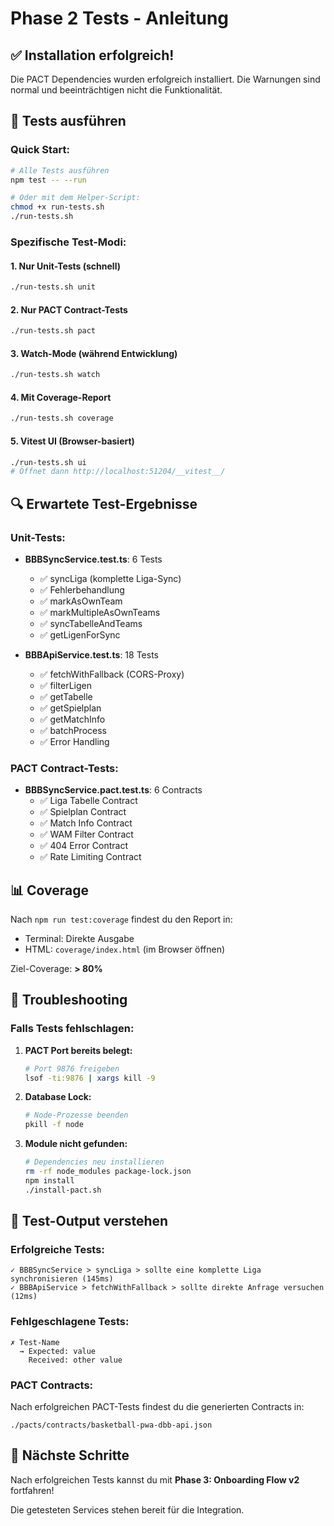 # Phase 2 Tests - Anleitung

## ✅ Installation erfolgreich!

Die PACT Dependencies wurden erfolgreich installiert. Die Warnungen sind normal und beeinträchtigen nicht die Funktionalität.

## 🎯 Tests ausführen

### Quick Start:
```bash
# Alle Tests ausführen
npm test -- --run

# Oder mit dem Helper-Script:
chmod +x run-tests.sh
./run-tests.sh
```

### Spezifische Test-Modi:

#### 1. Nur Unit-Tests (schnell)
```bash
./run-tests.sh unit
```

#### 2. Nur PACT Contract-Tests
```bash
./run-tests.sh pact
```

#### 3. Watch-Mode (während Entwicklung)
```bash
./run-tests.sh watch
```

#### 4. Mit Coverage-Report
```bash
./run-tests.sh coverage
```

#### 5. Vitest UI (Browser-basiert)
```bash
./run-tests.sh ui
# Öffnet dann http://localhost:51204/__vitest__/
```

## 🔍 Erwartete Test-Ergebnisse

### Unit-Tests:
- **BBBSyncService.test.ts**: 6 Tests
  - ✅ syncLiga (komplette Liga-Sync)
  - ✅ Fehlerbehandlung
  - ✅ markAsOwnTeam
  - ✅ markMultipleAsOwnTeams
  - ✅ syncTabelleAndTeams
  - ✅ getLigenForSync

- **BBBApiService.test.ts**: 18 Tests
  - ✅ fetchWithFallback (CORS-Proxy)
  - ✅ filterLigen
  - ✅ getTabelle
  - ✅ getSpielplan
  - ✅ getMatchInfo
  - ✅ batchProcess
  - ✅ Error Handling

### PACT Contract-Tests:
- **BBBSyncService.pact.test.ts**: 6 Contracts
  - ✅ Liga Tabelle Contract
  - ✅ Spielplan Contract
  - ✅ Match Info Contract
  - ✅ WAM Filter Contract
  - ✅ 404 Error Contract
  - ✅ Rate Limiting Contract

## 📊 Coverage

Nach `npm run test:coverage` findest du den Report in:
- Terminal: Direkte Ausgabe
- HTML: `coverage/index.html` (im Browser öffnen)

Ziel-Coverage: **> 80%**

## 🐛 Troubleshooting

### Falls Tests fehlschlagen:

1. **PACT Port bereits belegt:**
   ```bash
   # Port 9876 freigeben
   lsof -ti:9876 | xargs kill -9
   ```

2. **Database Lock:**
   ```bash
   # Node-Prozesse beenden
   pkill -f node
   ```

3. **Module nicht gefunden:**
   ```bash
   # Dependencies neu installieren
   rm -rf node_modules package-lock.json
   npm install
   ./install-pact.sh
   ```

## 📝 Test-Output verstehen

### Erfolgreiche Tests:
```
✓ BBBSyncService > syncLiga > sollte eine komplette Liga synchronisieren (145ms)
✓ BBBApiService > fetchWithFallback > sollte direkte Anfrage versuchen (12ms)
```

### Fehlgeschlagene Tests:
```
✗ Test-Name
  → Expected: value
    Received: other value
```

### PACT Contracts:
Nach erfolgreichen PACT-Tests findest du die generierten Contracts in:
```
./pacts/contracts/basketball-pwa-dbb-api.json
```

## 🚀 Nächste Schritte

Nach erfolgreichen Tests kannst du mit **Phase 3: Onboarding Flow v2** fortfahren!

Die getesteten Services stehen bereit für die Integration.
